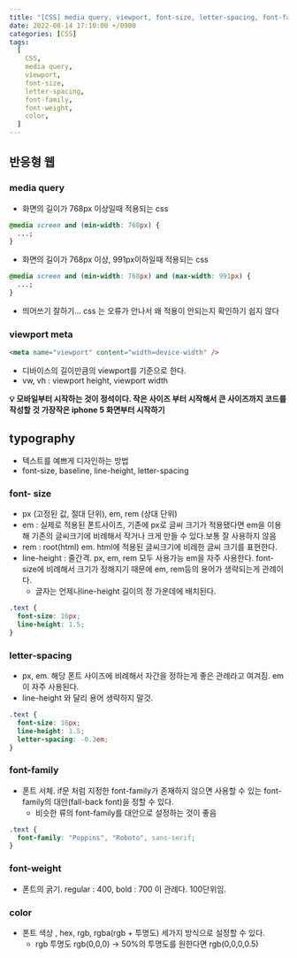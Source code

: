 ```yaml
---
title: "[CSS] media query, viewport, font-size, letter-spacing, font-family, font-weight, color"
date: 2022-08-14 17:10:00 +/0900
categories: [CSS]
tags:
  [
    CSS,
    media query,
    viewport,
    font-size,
    letter-spacing,
    font-family,
    font-weight,
    color,
  ]
---
```


## 반응형 웹

### media query

- 화면의 길이가 768px 이상일때 적용되는 css

```css
@media screen and (min-width: 768px) {
  ...;
}
```

- 화면의 길이가 768px 이상, 991px이하일때 적용되는 css

```css
@media screen and (min-width: 768px) and (max-width: 991px) {
  ...;
}
```

- 띄어쓰기 잘하기... css 는 오류가 안나서 왜 적용이 안되는지 확인하기 쉽지 않다

### viewport meta

```html
<meta name="viewport" content="width=device-width" />
```

- 디바이스의 길이만큼의 viewport를 기준으로 한다.
- vw, vh : viewport height, viewport width

<strong>
    💡 모바일부터 시작하는 것이 정석이다. 작은 사이즈 부터 시작해서 큰 사이즈까지 코드를 작성할 것 가장작은 iphone 5 화면부터 시작하기
</strong>

## typography

- 텍스트를 예쁘게 디자인하는 방법
- font-size, baseline, line-height, letter-spacing

### font- size

- px (고정된 값, 절대 단위), em, rem (상대 단위)
- em : 실제로 적용된 폰트사이즈, 기존에 px로 글씨 크기가 적용됐다면 em을 이용해 기존의 글씨크기에 비례해서 작거나 크게 만들 수 있다.보통 잘 사용하지 않음
- rem : root(html) em. html에 적용된 글씨크기에 비례한 글씨 크기를 표현한다.
- line-height : 줄간격. px, em, rem 모두 사용가능 em을 자주 사용한다. font-size에 비례해서 크기가 정해지기 때문에 em, rem등의 용어가 생략되는게 관례이다.
  - 글자는 언제나line-height 길이의 정 가운데에 배치된다.

```css
.text {
  font-size: 16px;
  line-height: 1.5;
}
```

### letter-spacing

- px, em. 해당 폰트 사이즈에 비례해서 자간을 정하는게 좋은 관례라고 여겨짐. em이 자주 사용된다.
- line-height 와 달리 용어 생략하지 말것.

```css
.text {
  font-size: 16px;
  line-height: 1.5;
  letter-spacing: -0.3em;
}
```

### font-family

- 폰트 서체. if문 처럼 지정한 font-family가 존재하지 않으면 사용할 수 있는 font-family의 대안(fall-back font)을 정할 수 있다.
  - 비슷한 류의 font-family를 대안으로 설정하는 것이 좋음

```css
.text {
  font-family: "Poppins", "Roboto", sans-serif;
}
```

### font-weight

- 폰트의 굵기. regular : 400, bold : 700 이 관례다. 100단위임.

### color

- 폰트 색상 , hex, rgb, rgba(rgb + 투명도) 세가지 방식으로 설정할 수 있다.
  - rgb 투명도 rgb(0,0,0) -> 50%의 투명도를 원한다면 rgb(0,0,0,0.5)
